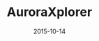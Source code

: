 ---
layout: post
title: AuroraXplorer
date: 2015-10-14
image: /images/homepage/cover-1.jpg
link: http://auroraxplorer.com/
description: AuroraXplorer works with the travel industry by designing, marketing and selling their services to Chinese travellers, directly online, and through boutique travel agencies and other offline sales channels. I was hired to develop the client-side of AuroraXplorer (HTML5 hybrid mobile app) by using Ionic and AngularJS.
categories: [project]
tags: [Project, Angularjs]
---